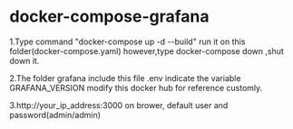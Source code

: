 # docker-compose-grafana
1.Type command "docker-compose up -d --build" run it on this folder(docker-compose.yaml)
   however,type docker-compose down ,shut down it.
   
2.The folder grafana include this file .env indicate the variable GRAFANA_VERSION modify this 
docker hub for reference  customly.

3.http://your_ip_address:3000 on brower, default user and password(admin/admin)
